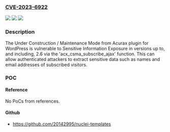 ### [CVE-2023-6922](https://cve.mitre.org/cgi-bin/cvename.cgi?name=CVE-2023-6922)
![](https://img.shields.io/static/v1?label=Product&message=Under%20Construction%20%2F%20Maintenance%20Mode%20from%20Acurax&color=blue)
![](https://img.shields.io/static/v1?label=Version&message=*%3C%3D%202.6%20&color=brighgreen)
![](https://img.shields.io/static/v1?label=Vulnerability&message=CWE-200%20Information%20Exposure&color=brighgreen)

### Description

The Under Construction / Maintenance Mode from Acurax plugin for WordPress is vulnerable to Sensitive Information Exposure in versions up to, and including, 2.6 via the 'acx_csma_subscribe_ajax' function. This can allow authenticated attackers to extract sensitive data such as names and email addresses of subscribed visitors.

### POC

#### Reference
No PoCs from references.

#### Github
- https://github.com/20142995/nuclei-templates

